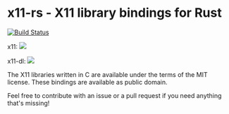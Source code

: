# x11-rs - X11 library bindings for Rust

[![Build Status](https://travis-ci.org/Daggerbot/x11-rs.svg?branch=master)](https://travis-ci.org/Daggerbot/x11-rs)

x11: [![](http://meritbadge.herokuapp.com/x11)](https://crates.io/crates/x11)

x11-dl: [![](http://meritbadge.herokuapp.com/x11-dl)](https://crates.io/crates/x11-dl)

The X11 libraries written in C are available under the terms of the MIT license.
These bindings are available as public domain.

Feel free to contribute with an issue or a pull request if you need anything that's missing!